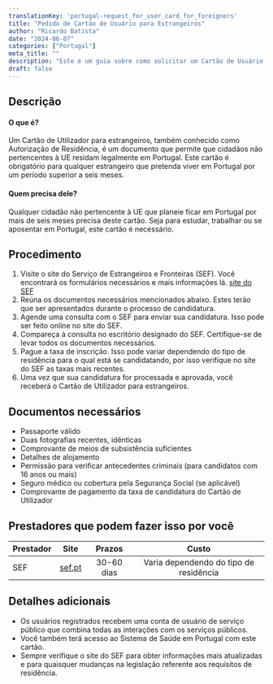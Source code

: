 ```yaml
---
translationKey: 'portugal-request_for_user_card_for_foreigners'
title: "Pedido de Cartão de Usuário para Estrangeiros"
author: "Ricardo Batista"
date: "2024-06-07"
categories: ["Portugal"]
meta_title: ""
description: "Este é um guia sobre como solicitar um Cartão de Usuário para estrangeiros em Portugal."
draft: false
---
```


## Descrição
#### O que é?
Um Cartão de Utilizador para estrangeiros, também conhecido como Autorização de Residência, é um documento que permite que cidadãos não pertencentes à UE residam legalmente em Portugal. Este cartão é obrigatório para qualquer estrangeiro que pretenda viver em Portugal por um período superior a seis meses.

#### Quem precisa dele?
Qualquer cidadão não pertencente à UE que planeie ficar em Portugal por mais de seis meses precisa deste cartão. Seja para estudar, trabalhar ou se aposentar em Portugal, este cartão é necessário.

## Procedimento

1. Visite o site do Serviço de Estrangeiros e Fronteiras (SEF). Você encontrará os formulários necessários e mais informações lá. [site do SEF](https://www.sef.pt)
2. Reúna os documentos necessários mencionados abaixo. Estes terão que ser apresentados durante o processo de candidatura.
3. Agende uma consulta com o SEF para enviar sua candidatura. Isso pode ser feito online no site do SEF.
4. Compareça à consulta no escritório designado do SEF. Certifique-se de levar todos os documentos necessários.
5. Pague a taxa de inscrição. Isso pode variar dependendo do tipo de residência para o qual está se candidatando, por isso verifique no site do SEF as taxas mais recentes.
6. Uma vez que sua candidatura for processada e aprovada, você receberá o Cartão de Utilizador para estrangeiros.

## Documentos necessários

- Passaporte válido
- Duas fotografias recentes, idênticas
- Comprovante de meios de subsistência suficientes
- Detalhes de alojamento
- Permissão para verificar antecedentes criminais (para candidatos com 16 anos ou mais)
- Seguro médico ou cobertura pela Segurança Social (se aplicável)
- Comprovante de pagamento da taxa de candidatura do Cartão de Utilizador

## Prestadores que podem fazer isso por você

| Prestador        |     Site     |     Prazos    |       Custo      |
| --------------- | --------------- |  :-------------: | :-------------: |
| SEF      |  [sef.pt](https://www.sef.pt/)       |      30-60 dias      |        Varia dependendo do tipo de residência       |

## Detalhes adicionais
- Os usuários registrados recebem uma conta de usuário de serviço público que combina todas as interações com os serviços públicos.
- Você também terá acesso ao Sistema de Saúde em Portugal com este cartão.
- Sempre verifique o site do SEF para obter informações mais atualizadas e para quaisquer mudanças na legislação referente aos requisitos de residência.